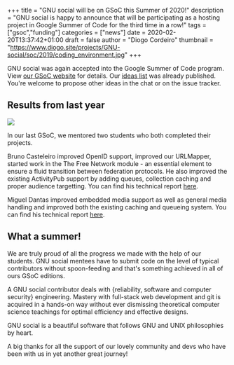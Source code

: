 +++
title = "GNU social will be on GSoC this Summer of 2020!"
description = "GNU social is happy to announce that will be participating as a hosting project in Google Summer of Code for the third time in a row!"
tags = ["gsoc","funding"]
categories = ["news"]
date = 2020-02-20T13:37:42+01:00
draft = false
author = "Diogo Cordeiro"
thumbnail = "https://www.diogo.site/projects/GNU-social/soc/2019/coding_environment.jpg"
+++

GNU social was again accepted into the Google Summer of Code program. View
[our GSoC website](https://www.diogo.site/projects/GNU-social/soc/) for details. Our [ideas list](https://www.diogo.site/projects/GNU-social/soc/2020) was already published. You're welcome to propose other ideas in the chat or on the issue tracker.

## Results from last year

![](https://www.diogo.site/projects/GNU-social/soc/2019/coding_environment.jpg)

In our last GSoC, we mentored two students who both completed their projects.

Bruno Casteleiro improved OpenID support, improved our URLMapper, started work in the The Free Network module - an essential
element to ensure a fluid transition between federation protocols. He also improved the existing ActivityPub support by
adding queues, collection caching and proper audience targetting. You can find his technical report [here](https://www.diogo.site/projects/GNU-social/soc/2019/tech_report/network/).

Miguel Dantas improved embedded media support as well as general media handling and improved both the existing caching and queueing system. You can find his technical report [here](https://www.diogo.site/projects/GNU-social/soc/2019/tech_report/load/).

## What a summer!

We are truly proud of all the progress we made with the help of our students. GNU social mentees have to submit code on the level of typical contributors without spoon-feeding and that's something achieved in all of ours GSoC editions.

A GNU social contributor deals with {reliability, software and computer security} engineering. Mastery with full-stack web development and git is acquired in a hands-on way without ever dismissing theoretical computer science teachings for optimal efficiency and effective designs.

GNU social is a beautiful software that follows GNU and UNIX philosophies by heart.

A big thanks for all the support of our lovely community and devs who have been with us in yet another great journey!
